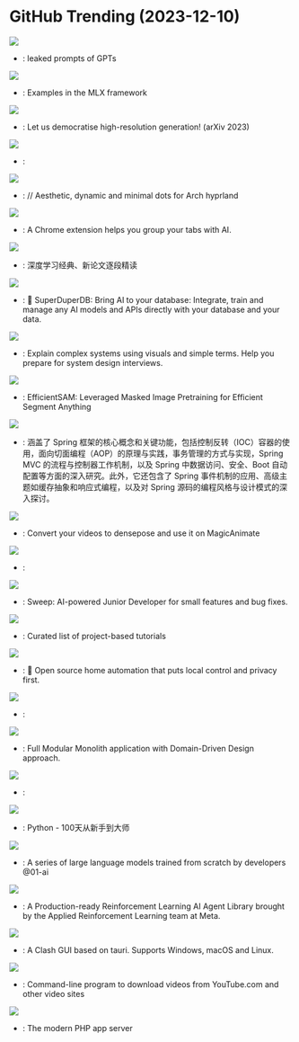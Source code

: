 # GitHub Trending (2023-12-10)

![](https://img.shields.io/badge/none-New%20445-green?style=flat-square&logo=appveyor)
- [](https://github.comundefined): leaked prompts of GPTs

![](https://img.shields.io/badge/Python-New%20161-green?style=flat-square&logo=appveyor)
- [](https://github.comundefined): Examples in the MLX framework

![](https://img.shields.io/badge/Jupyter%20Notebook-New%20169-green?style=flat-square&logo=appveyor)
- [](https://github.comundefined): Let us democratise high-resolution generation! (arXiv 2023)

![](https://img.shields.io/badge/C%2B%2B-New%20489-green?style=flat-square&logo=appveyor)
- [](https://github.comundefined): 

![](https://img.shields.io/badge/Shell-New%2021-green?style=flat-square&logo=appveyor)
- [](https://github.comundefined): // Aesthetic, dynamic and minimal dots for Arch hyprland

![](https://img.shields.io/badge/TypeScript-New%20230-green?style=flat-square&logo=appveyor)
- [](https://github.comundefined): A Chrome extension helps you group your tabs with AI.

![](https://img.shields.io/badge/none-New%20129-green?style=flat-square&logo=appveyor)
- [](https://github.comundefined): 深度学习经典、新论文逐段精读

![](https://img.shields.io/badge/Python-New%20497-green?style=flat-square&logo=appveyor)
- [](https://github.comundefined): 🔮 SuperDuperDB: Bring AI to your database: Integrate, train and manage any AI models and APIs directly with your database and your data.

![](https://img.shields.io/badge/none-New%20268-green?style=flat-square&logo=appveyor)
- [](https://github.comundefined): Explain complex systems using visuals and simple terms. Help you prepare for system design interviews.

![](https://img.shields.io/badge/Jupyter%20Notebook-New%20117-green?style=flat-square&logo=appveyor)
- [](https://github.comundefined): EfficientSAM: Leveraged Masked Image Pretraining for Efficient Segment Anything

![](https://img.shields.io/badge/Java-New%20413-green?style=flat-square&logo=appveyor)
- [](https://github.comundefined): 涵盖了 Spring 框架的核心概念和关键功能，包括控制反转（IOC）容器的使用，面向切面编程（AOP）的原理与实践，事务管理的方式与实现，Spring MVC 的流程与控制器工作机制，以及 Spring 中数据访问、安全、Boot 自动配置等方面的深入研究。此外，它还包含了 Spring 事件机制的应用、高级主题如缓存抽象和响应式编程，以及对 Spring 源码的编程风格与设计模式的深入探讨。

![](https://img.shields.io/badge/Python-New%20164-green?style=flat-square&logo=appveyor)
- [](https://github.comundefined): Convert your videos to densepose and use it on MagicAnimate

![](https://img.shields.io/badge/Python-New%20133-green?style=flat-square&logo=appveyor)
- [](https://github.comundefined): 

![](https://img.shields.io/badge/Python-New%2055-green?style=flat-square&logo=appveyor)
- [](https://github.comundefined): Sweep: AI-powered Junior Developer for small features and bug fixes.

![](https://img.shields.io/badge/none-New%202-green?style=flat-square&logo=appveyor)
- [](https://github.comundefined): Curated list of project-based tutorials

![](https://img.shields.io/badge/Python-New%2033-green?style=flat-square&logo=appveyor)
- [](https://github.comundefined): 🏡 Open source home automation that puts local control and privacy first.

![](https://img.shields.io/badge/JavaScript-New%20117-green?style=flat-square&logo=appveyor)
- [](https://github.comundefined): 

![](https://img.shields.io/badge/C%23-New%2043-green?style=flat-square&logo=appveyor)
- [](https://github.comundefined): Full Modular Monolith application with Domain-Driven Design approach.

![](https://img.shields.io/badge/R-New%2041-green?style=flat-square&logo=appveyor)
- [](https://github.comundefined): 

![](https://img.shields.io/badge/Python-New%20192-green?style=flat-square&logo=appveyor)
- [](https://github.comundefined): Python - 100天从新手到大师

![](https://img.shields.io/badge/Python-New%2018-green?style=flat-square&logo=appveyor)
- [](https://github.comundefined): A series of large language models trained from scratch by developers @01-ai

![](https://img.shields.io/badge/Python-New%2095-green?style=flat-square&logo=appveyor)
- [](https://github.comundefined): A Production-ready Reinforcement Learning AI Agent Library brought by the Applied Reinforcement Learning team at Meta.

![](https://img.shields.io/badge/TypeScript-New%2031-green?style=flat-square&logo=appveyor)
- [](https://github.comundefined): A Clash GUI based on tauri. Supports Windows, macOS and Linux.

![](https://img.shields.io/badge/Python-New%2024-green?style=flat-square&logo=appveyor)
- [](https://github.comundefined): Command-line program to download videos from YouTube.com and other video sites

![](https://img.shields.io/badge/Go-New%2053-green?style=flat-square&logo=appveyor)
- [](https://github.comundefined): The modern PHP app server


